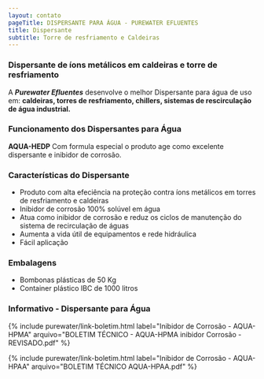 ```yaml
---
layout: contato
pageTitle: DISPERSANTE PARA ÁGUA - PUREWATER EFLUENTES  
title: Dispersante  
subtitle: Torre de resfriamento e Caldeiras 
---
```


### **Dispersante de íons metálicos em caldeiras e torre de resfriamento**

A ***Purewater Efluentes*** desenvolve o melhor Dispersante para água de uso em: **caldeiras, torres de resfriamento, chillers, sistemas de rescirculação de água industrial.** 

### **Funcionamento dos Dispersantes para Água**

**AQUA-HEDP** Com formula especial o produto age como excelente dispersante e inibidor de corrosão.

### **Características do Dispersante**

- Produto com alta efeciência na proteção contra íons metálicos em torres de resfriamento e caldeiras
- Inibidor de corrosão 100% solúvel em água
- Atua como inibidor de corrosão e reduz os ciclos de manutenção do sistema de recirculação de águas
- Aumenta a vida útil de equipamentos e rede hidráulica
- Fácil aplicação


### **Embalagens**

- Bombonas plásticas de 50 Kg
- Container plástico IBC de 1000 litros

### **Informativo - Dispersante para Água**

{% include purewater/link-boletim.html label="Inibidor de Corrosão - AQUA-HPMA" arquivo="BOLETIM TÉCNICO - AQUA-HPMA inibidor Corrosão - REVISADO.pdf" %}

{% include purewater/link-boletim.html label="Inibidor de Corrosão - AQUA-HPAA" arquivo="BOLETIM TÉCNICO AQUA-HPAA.pdf" %}

